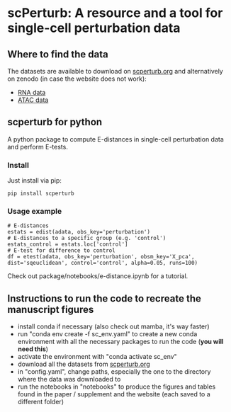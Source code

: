 # scPerturb: A resource and a tool for single-cell perturbation data

## Where to find the data
The datasets are available to download on [scperturb.org](https://scperturb.org/) and alternatively on zenodo (in case the website does not work):
- [RNA data](https://zenodo.org/record/7041849)
- [ATAC data](https://zenodo.org/record/7058382)

## scperturb for python
A python package to compute E-distances in single-cell perturbation data and perform E-tests.

### Install
Just install via pip:

```
pip install scperturb
```

### Usage example

```
# E-distances
estats = edist(adata, obs_key='perturbation')
# E-distances to a specific group (e.g. 'control')
estats_control = estats.loc['control']
# E-test for difference to control
df = etest(adata, obs_key='perturbation', obsm_key='X_pca', dist='sqeuclidean', control='control', alpha=0.05, runs=100)
```

Check out package/notebooks/e-distance.ipynb for a tutorial.

## Instructions to run the code to recreate the manuscript figures
- install conda if necessary (also check out mamba, it's way faster)
- run "conda env create -f sc_env.yaml" to create a new conda environment with all the necessary packages to run the code (**you will need this**)
- activate the environment with "conda activate sc_env"
- download all the datasets from [scperturb.org](https://scperturb.org/)
- in "config.yaml", change paths, especially the one to the directory where the data was downloaded to
- run the notebooks in "notebooks" to produce the figures and tables found in the paper / supplement and the website (each saved to a different folder)



